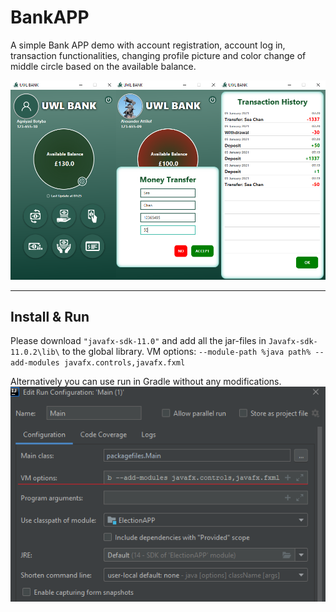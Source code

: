 # BankAPP
A simple Bank APP demo with account registration, account log in, transaction functionalities, changing profile picture
and color change of middle circle based on the available balance.

![Screenshot](src/main/resources/media/application_screenshot.PNG)

---
## Install & Run
Please download `"javafx-sdk-11.0"` and add all the jar-files in
`Javafx-sdk-11.0.2\lib\` to the global library.
VM options: `--module-path %java path% --add-modules javafx.controls,javafx.fxml`

Alternatively you can use run in Gradle without any modifications.
![Screenshot](src/main/resources/media/fix_vm_options.png)



